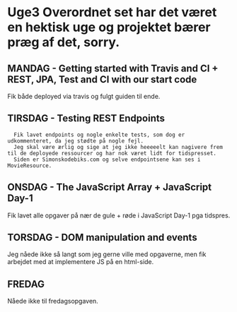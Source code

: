 # Uge3 Overordnet set har det været en hektisk uge og projektet bærer præg af det, sorry. 



## MANDAG - Getting started with Travis and CI + REST, JPA, Test and CI with our start code
   Fik både deployed via travis og fulgt guiden til ende. 
  
## TIRSDAG - Testing REST Endpoints

      Fik lavet endpoints og nogle enkelte tests, som dog er udkommenteret, da jeg stødte på nogle fejl.
      Jeg skal være ærlig og sige at jeg ikke heeeeelt kan nagivere frem til de deployede ressourcer og har nok været lidt for tidspresset.
      Siden er Simonskodebiks.com og selve endpointsene kan ses i MovieResource.
      
## ONSDAG - The JavaScript Array + JavaScript Day-1
  Fik lavet alle opgaver på nær de gule + røde i JavaScript Day-1 pga tidspres.
  
## TORSDAG - DOM manipulation and events 

  Jeg nåede ikke så langt som jeg gerne ville med opgaverne, men fik arbejdet med at implementere JS på en html-side.
  
## FREDAG

  Nåede ikke til fredagsopgaven.
